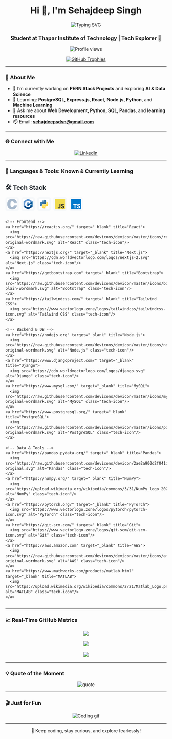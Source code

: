 <h1 align="center">Hi 👋, I'm Sehajdeep Singh</h1>

<p align="center">
  <img src="https://readme-typing-svg.herokuapp.com?font=Fira+Code&duration=4000&pause=1500&center=true&vCenter=true&multiline=true&width=700&height=100&lines=Web+Developer+%7C+Data+Science+Enthusiast;AI+Explorer+%7C+Machine+Learning+Learner;Lifelong+Learner+%F0%9F%93%9A+%7C+Tech+Enthusiast+%F0%9F%94%A5" alt="Typing SVG" />
</p>

<h3 align="center">Student at Thapar Institute of Technology | Tech Explorer 🚀</h3>

<p align="center">
  <img src="https://komarev.com/ghpvc/?username=sehajdeepsingh95&label=Profile%20views&color=0e75b6&style=flat" alt="Profile views" />
</p>

<p align="center">
  <a href="https://github.com/ryo-ma/github-profile-trophy">
    <img src="https://github-profile-trophy.vercel.app/?username=sehajdeepsingh95&theme=algolia&no-bg=true&no-frame=true&margin-w=10" alt="GitHub Trophies" />
  </a>
</p>

---

### 🧠 About Me

- 🔭 I’m currently working on **PERN Stack Projects** and exploring **AI & Data Science**
- 🌱 Learning: **PostgreSQL, Express.js, React, Node.js, Python**, and **Machine Learning**
- 💬 Ask me about **Web Development, Python, SQL, Pandas**, and **learning resources**
- 📫 Email: **sehajdeepsdsn@gmail.com**

---

### 🌐 Connect with Me

<p align="center">
  <a href="https://linkedin.com/in/sehajdeep-singh-75b50b309" target="_blank">
    <img src="https://img.shields.io/badge/LinkedIn-blue?logo=linkedin&style=for-the-badge" alt="LinkedIn" />
  </a>
</p>

---

### 🧰 Languages & Tools: Known & Currently Learning

<div class="tech-stack">
  <h2 class="tech-stack-title">🛠️ Tech Stack</h2>
  <div class="tech-icons">
    <!-- Languages -->
    <a href="https://www.cprogramming.com/" target="_blank" title="C">
      <img src="https://raw.githubusercontent.com/devicons/devicon/master/icons/c/c-original.svg" alt="C" class="tech-icon"/>
    </a>
    <a href="https://www.w3schools.com/cpp/" target="_blank" title="C++">
      <img src="https://raw.githubusercontent.com/devicons/devicon/master/icons/cplusplus/cplusplus-original.svg" alt="C++" class="tech-icon"/>
    </a>
    <a href="https://www.python.org" target="_blank" title="Python">
      <img src="https://raw.githubusercontent.com/devicons/devicon/master/icons/python/python-original.svg" alt="Python" class="tech-icon"/>
    </a>
    <a href="https://developer.mozilla.org/en-US/docs/Web/JavaScript" target="_blank" title="JavaScript">
      <img src="https://raw.githubusercontent.com/devicons/devicon/master/icons/javascript/javascript-original.svg" alt="JavaScript" class="tech-icon"/>
    </a>
    <a href="https://www.typescriptlang.org/" target="_blank" title="TypeScript">
      <img src="https://raw.githubusercontent.com/devicons/devicon/master/icons/typescript/typescript-original.svg" alt="TypeScript" class="tech-icon"/>
    </a>
    
    <!-- Frontend -->
    <a href="https://reactjs.org/" target="_blank" title="React">
      <img src="https://raw.githubusercontent.com/devicons/devicon/master/icons/react/react-original-wordmark.svg" alt="React" class="tech-icon"/>
    </a>
    <a href="https://nextjs.org/" target="_blank" title="Next.js">
      <img src="https://cdn.worldvectorlogo.com/logos/nextjs-2.svg" alt="Next.js" class="tech-icon"/>
    </a>
    <a href="https://getbootstrap.com" target="_blank" title="Bootstrap">
      <img src="https://raw.githubusercontent.com/devicons/devicon/master/icons/bootstrap/bootstrap-plain-wordmark.svg" alt="Bootstrap" class="tech-icon"/>
    </a>
    <a href="https://tailwindcss.com/" target="_blank" title="Tailwind CSS">
      <img src="https://www.vectorlogo.zone/logos/tailwindcss/tailwindcss-icon.svg" alt="Tailwind CSS" class="tech-icon"/>
    </a>
    
    <!-- Backend & DB -->
    <a href="https://nodejs.org" target="_blank" title="Node.js">
      <img src="https://raw.githubusercontent.com/devicons/devicon/master/icons/nodejs/nodejs-original-wordmark.svg" alt="Node.js" class="tech-icon"/>
    </a>
    <a href="https://www.djangoproject.com/" target="_blank" title="Django">
      <img src="https://cdn.worldvectorlogo.com/logos/django.svg" alt="Django" class="tech-icon"/>
    </a>
    <a href="https://www.mysql.com/" target="_blank" title="MySQL">
      <img src="https://raw.githubusercontent.com/devicons/devicon/master/icons/mysql/mysql-original-wordmark.svg" alt="MySQL" class="tech-icon"/>
    </a>
    <a href="https://www.postgresql.org/" target="_blank" title="PostgreSQL">
      <img src="https://raw.githubusercontent.com/devicons/devicon/master/icons/postgresql/postgresql-original-wordmark.svg" alt="PostgreSQL" class="tech-icon"/>
    </a>
    
    <!-- Data & Tools -->
    <a href="https://pandas.pydata.org/" target="_blank" title="Pandas">
      <img src="https://raw.githubusercontent.com/devicons/devicon/2ae2a900d2f041da66e950e4d48052658d850630/icons/pandas/pandas-original.svg" alt="Pandas" class="tech-icon"/>
    </a>
    <a href="https://numpy.org/" target="_blank" title="NumPy">
      <img src="https://upload.wikimedia.org/wikipedia/commons/3/31/NumPy_logo_2020.svg" alt="NumPy" class="tech-icon"/>
    </a>
    <a href="https://pytorch.org/" target="_blank" title="PyTorch">
      <img src="https://www.vectorlogo.zone/logos/pytorch/pytorch-icon.svg" alt="PyTorch" class="tech-icon"/>
    </a>
    <a href="https://git-scm.com/" target="_blank" title="Git">
      <img src="https://www.vectorlogo.zone/logos/git-scm/git-scm-icon.svg" alt="Git" class="tech-icon"/>
    </a>
    <a href="https://aws.amazon.com" target="_blank" title="AWS">
      <img src="https://raw.githubusercontent.com/devicons/devicon/master/icons/amazonwebservices/amazonwebservices-original-wordmark.svg" alt="AWS" class="tech-icon"/>
    </a>
    <a href="https://www.mathworks.com/products/matlab.html" target="_blank" title="MATLAB">
      <img src="https://upload.wikimedia.org/wikipedia/commons/2/21/Matlab_Logo.png" alt="MATLAB" class="tech-icon"/>
    </a>
  </div>
</div>

<style>
.tech-stack {
  max-width: 100%;
  margin: 1rem 0;
  font-family: -apple-system, BlinkMacSystemFont, "Segoe UI", Helvetica, Arial, sans-serif;
}

.tech-stack-title {
  font-size: 1.2rem;
  margin-bottom: 0.8rem;
  color: #24292e;
}

.tech-icons {
  display: flex;
  flex-wrap: wrap;
  gap: 0.5rem;
}

.tech-icon {
  width: 32px;
  height: 32px;
  object-fit: contain;
  padding: 5px;
  background: #f6f8fa;
  border-radius: 6px;
  transition: transform 0.2s ease, box-shadow 0.2s ease;
}

.tech-icon:hover {
  transform: scale(1.1);
  box-shadow: 0 2px 5px rgba(0,0,0,0.1);
  background: #e1e4e8;
}

/* GitHub-like tooltip effect */
a[title]:hover::after {
  content: attr(title);
  position: absolute;
  bottom: -30px;
  left: 50%;
  transform: translateX(-50%);
  background: #24292e;
  color: #fff;
  padding: 4px 8px;
  border-radius: 4px;
  font-size: 12px;
  white-space: nowrap;
  z-index: 100;
}

a[title] {
  position: relative;
  display: inline-block;
}
</style>







---

### 📈 Real-Time GitHub Metrics

<p align="center">
  <img src="https://github-readme-stats.vercel.app/api?username=sehajdeepsingh95&theme=tokyonight&show_icons=true&hide_border=false&count_private=true" />
</p>

<p align="center">
  <img src="https://github-readme-streak-stats.herokuapp.com?user=sehajdeepsingh95&theme=tokyonight&hide_border=false" />
</p>

<p align="center">
  <img src="https://github-readme-stats.vercel.app/api/top-langs/?username=sehajdeepsingh95&layout=compact&theme=tokyonight&hide_border=false" />
</p>

---

### 💡 Quote of the Moment

<p align="center">
  <img src="https://quotes-github-readme.vercel.app/api?type=horizontal&theme=radical" alt="quote" />
</p>

---

### 🎬 Just for Fun

<p align="center">
  <img src="https://media.giphy.com/media/qgQUggAC3Pfv687qPC/giphy.gif" width="480" height="270" alt="Coding gif" />
</p>

---

<p align="center">🚀 Keep coding, stay curious, and explore fearlessly!</p>
